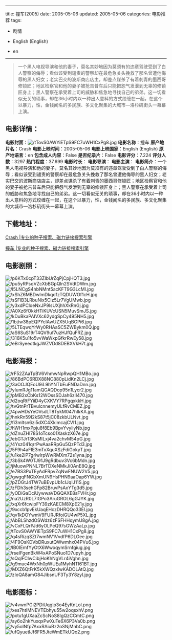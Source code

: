 
---
title: 撞车(2005)
date: 2005-05-06
updated: 2005-05-06
categories: 电影推荐
tags:
- 剧情

- English (English)
- en
---


> 一个黑人电视导演和他的妻子，莫名其妙地因为莫须有的违章驾驶受到了白人警察的侮辱；看似该受到谴责的警察却在最危急关头挽救了那名曾遭他侮辱的黑人妇女；老实巴交的波斯商店店主，却差点谋杀了有着刺青的墨西哥修锁匠；地区检察官和他的妻子被抢吉普车后只能把怨气发泄到无辜的修锁匠身上；黑人警察在承受着上司的威胁和焦急地寻找自己的弟弟。这一切看似无关的琐事，却在36小时内以一种出人意料的方式绞缠在一起，在这个以暴力，性，金钱闻名的多民族、多文化聚集的大城市—洛杉矶街头一幕幕上演。

## **电影详情**：

**电影封面**：<img src="https://image.tmdb.org/t/p/w200/tTovS0AWYiETpS9FC7uWH1CxPg8.jpg" alt="/tTovS0AWYiETpS9FC7uWH1CxPg8.jpg" title="/tTovS0AWYiETpS9FC7uWH1CxPg8.jpg">
**电影名称**：撞车
**原产地片名**：Crash
**电影上映时间**：2005-05-06
**电影上映国家**：English (English)
**原产地语言**：en
**包含成人内容**：False
**是否纪录片**：False
**电影评分**：7.224
**评分人数**：3297
**热门程度**：37.699
**电影时长**：
**电影导演**：
**电影主演**：
**电影简介**：一个黑人电视导演和他的妻子，莫名其妙地因为莫须有的违章驾驶受到了白人警察的侮辱；看似该受到谴责的警察却在最危急关头挽救了那名曾遭他侮辱的黑人妇女；老实巴交的波斯商店店主，却差点谋杀了有着刺青的墨西哥修锁匠；地区检察官和他的妻子被抢吉普车后只能把怨气发泄到无辜的修锁匠身上；黑人警察在承受着上司的威胁和焦急地寻找自己的弟弟。这一切看似无关的琐事，却在36小时内以一种出人意料的方式绞缠在一起，在这个以暴力，性，金钱闻名的多民族、多文化聚集的大城市—洛杉矶街头一幕幕上演。

## **下载地址**：
[Crash |专业的种子搜索、磁力链接搜索引擎](https://movie.amd794.com:2083/?search=Crash&ordering=&mode=match_phrase&page_size=10&page=1)

[撞车 |专业的种子搜索、磁力链接搜索引擎](https://movie.amd794.com:2083/?search=%E6%92%9E%E8%BD%A6&ordering=&mode=match_phrase&page_size=10&page=1)
 

## **电影剧照**：
<img src="https://image.tmdb.org/t/p/original/p6KTx0cpT33ZIbUrZqPjCpjHQT3.jpg" alt="/p6KTx0cpT33ZIbUrZqPjCpjHQT3.jpg" title="/p6KTx0cpT33ZIbUrZqPjCpjHQT3.jpg"><img src="https://image.tmdb.org/t/p/original/pu5yRPsqVZcXbBGpQln2SVdtDWm.jpg" alt="/pu5yRPsqVZcXbBGpQln2SVdtDWm.jpg" title="/pu5yRPsqVZcXbBGpQln2SVdtDWm.jpg"><img src="https://image.tmdb.org/t/p/original/l5LNCgS4hbNMnt5acKFT9G3LcMl.jpg" alt="/l5LNCgS4hbNMnt5acKFT9G3LcMl.jpg" title="/l5LNCgS4hbNMnt5acKFT9G3LcMl.jpg"><img src="https://image.tmdb.org/t/p/original/xShZ6MBDwlmDkqdfzTQDUWOf1cH.jpg" alt="/xShZ6MBDwlmDkqdfzTQDUWOf1cH.jpg" title="/xShZ6MBDwlmDkqdfzTQDUWOf1cH.jpg"><img src="https://image.tmdb.org/t/p/original/sSFlB3LRbuNix5Clz5Lr7VgUMwb.jpg" alt="/sSFlB3LRbuNix5Clz5Lr7VgUMwb.jpg" title="/sSFlB3LRbuNix5Clz5Lr7VgUMwb.jpg"><img src="https://image.tmdb.org/t/p/original/y3xdPCloeNxJP9lsUXjhhXkRnGj.jpg" alt="/y3xdPCloeNxJP9lsUXjhhXkRnGj.jpg" title="/y3xdPCloeNxJP9lsUXjhhXkRnGj.jpg"><img src="https://image.tmdb.org/t/p/original/A0Xz6fOkkHTiKUVcUSN5MuvSmJS.jpg" alt="/A0Xz6fOkkHTiKUVcUSN5MuvSmJS.jpg" title="/A0Xz6fOkkHTiKUVcUSN5MuvSmJS.jpg"><img src="https://image.tmdb.org/t/p/original/kDuBkaPAIVXc62ydgSpCy495NH5.jpg" alt="/kDuBkaPAIVXc62ydgSpCy495NH5.jpg" title="/kDuBkaPAIVXc62ydgSpCy495NH5.jpg"><img src="https://image.tmdb.org/t/p/original/1bjtw38pEQPYcIAwUZX5UqBGPi6.jpg" alt="/1bjtw38pEQPYcIAwUZX5UqBGPi6.jpg" title="/1bjtw38pEQPYcIAwUZX5UqBGPi6.jpg"><img src="https://image.tmdb.org/t/p/original/5LTEqwqYrWy0RHAaSC5ZWBykm0Q.jpg" alt="/5LTEqwqYrWy0RHAaSC5ZWBykm0Q.jpg" title="/5LTEqwqYrWy0RHAaSC5ZWBykm0Q.jpg"><img src="https://image.tmdb.org/t/p/original/aS6SuS19rT4QV9uf7uzHJfQuFRZ.jpg" alt="/aS6SuS19rT4QV9uf7uzHJfQuFRZ.jpg" title="/aS6SuS19rT4QV9uf7uzHJfQuFRZ.jpg"><img src="https://image.tmdb.org/t/p/original/316K5u1fo5vvWaWxpGfkrRwEy58.jpg" alt="/316K5u1fo5vvWaWxpGfkrRwEy58.jpg" title="/316K5u1fo5vvWaWxpGfkrRwEy58.jpg"><img src="https://image.tmdb.org/t/p/original/eBrSyeeotkgJWZVDd8DEBXVkH7t.jpg" alt="/eBrSyeeotkgJWZVDd8DEBXVkH7t.jpg" title="/eBrSyeeotkgJWZVDd8DEBXVkH7t.jpg">

## **电影海报**：
<img src="https://image.tmdb.org/t/p/original/rF52ZAaTpBV6VhmwNpRwpQH1MBo.jpg" alt="/rF52ZAaTpBV6VhmwNpRwpQH1MBo.jpg" title="/rF52ZAaTpBV6VhmwNpRwpQH1MBo.jpg"><img src="https://image.tmdb.org/t/p/original/86BdPC6RDX88NC880pLidKn2LCj.jpg" alt="/86BdPC6RDX88NC880pLidKn2LCj.jpg" title="/86BdPC6RDX88NC880pLidKn2LCj.jpg"><img src="https://image.tmdb.org/t/p/original/3aOOJQEoU9iL9hYNTbEuFNDaDnn.jpg" alt="/3aOOJQEoU9iL9hYNTbEuFNDaDnn.jpg" title="/3aOOJQEoU9iL9hYNTbEuFNDaDnn.jpg"><img src="https://image.tmdb.org/t/p/original/yIumRJg11amQGAQDop95n1Lycr2.jpg" alt="/yIumRJg11amQGAQDop95n1Lycr2.jpg" title="/yIumRJg11amQGAQDop95n1Lycr2.jpg"><img src="https://image.tmdb.org/t/p/original/pMB2xCbKs12WOssSDJah6zlI470.jpg" alt="/pMB2xCbKs12WOssSDJah6zlI470.jpg" title="/pMB2xCbKs12WOssSDJah6zlI470.jpg"><img src="https://image.tmdb.org/t/p/original/d2oqRtFYiiD4yCXKVY7RPgqxkkH.jpg" alt="/d2oqRtFYiiD4yCXKVY7RPgqxkkH.jpg" title="/d2oqRtFYiiD4yCXKVY7RPgqxkkH.jpg"><img src="https://image.tmdb.org/t/p/original/tvGtnPrTBvulcnnemyULfRvCMEZ.jpg" alt="/tvGtnPrTBvulcnnemyULfRvCMEZ.jpg" title="/tvGtnPrTBvulcnnemyULfRvCMEZ.jpg"><img src="https://image.tmdb.org/t/p/original/4pwHDsYeOVsdLT8TykM047hIkKA.jpg" alt="/4pwHDsYeOVsdLT8TykM047hIkKA.jpg" title="/4pwHDsYeOVsdLT8TykM047hIkKA.jpg"><img src="https://image.tmdb.org/t/p/original/hnkRn59I2kS87t5jC08zkbULNvt.jpg" alt="/hnkRn59I2kS87t5jC08zkbULNvt.jpg" title="/hnkRn59I2kS87t5jC08zkbULNvt.jpg"><img src="https://image.tmdb.org/t/p/original/fi3mItsn6zi5dXC4XkimcajCVI1.jpg" alt="/fi3mItsn6zi5dXC4XkimcajCVI1.jpg" title="/fi3mItsn6zi5dXC4XkimcajCVI1.jpg"><img src="https://image.tmdb.org/t/p/original/hWH1mxPpju8f8Eb9BpvYvyliyNb.jpg" alt="/hWH1mxPpju8f8Eb9BpvYvyliyNb.jpg" title="/hWH1mxPpju8f8Eb9BpvYvyliyNb.jpg"><img src="https://image.tmdb.org/t/p/original/dZnuZHI78S1oTcso01XaskzX67e.jpg" alt="/dZnuZHI78S1oTcso01XaskzX67e.jpg" title="/dZnuZHI78S1oTcso01XaskzX67e.jpg"><img src="https://image.tmdb.org/t/p/original/ebGTJr13KsMILxj4va2chvM54pG.jpg" alt="/ebGTJr13KsMILxj4va2chvM54pG.jpg" title="/ebGTJr13KsMILxj4va2chvM54pG.jpg"><img src="https://image.tmdb.org/t/p/original/4Ysz041qrrPwAaaRRpGu5QzPTd3.jpg" alt="/4Ysz041qrrPwAaaRRpGu5QzPTd3.jpg" title="/4Ysz041qrrPwAaaRRpGu5QzPTd3.jpg"><img src="https://image.tmdb.org/t/p/original/5F9h4aFIE3mTxXquXSzFdiGokyT.jpg" alt="/5F9h4aFIE3mTxXquXSzFdiGokyT.jpg" title="/5F9h4aFIE3mTxXquXSzFdiGokyT.jpg"><img src="https://image.tmdb.org/t/p/original/u1ke2iP7g4wlrpWwRMXm72s1yna.jpg" alt="/u1ke2iP7g4wlrpWwRMXm72s1yna.jpg" title="/u1ke2iP7g4wlrpWwRMXm72s1yna.jpg"><img src="https://image.tmdb.org/t/p/original/3bSk4W0TJ91J9gRdbuv3Vc6bMdn.jpg" alt="/3bSk4W0TJ91J9gRdbuv3Vc6bMdn.jpg" title="/3bSk4W0TJ91J9gRdbuv3Vc6bMdn.jpg"><img src="https://image.tmdb.org/t/p/original/jMuowPNNL7BrTDXeNMkJi0AnE8Q.jpg" alt="/jMuowPNNL7BrTDXeNMkJi0AnE8Q.jpg" title="/jMuowPNNL7BrTDXeNMkJi0AnE8Q.jpg"><img src="https://image.tmdb.org/t/p/original/e7BS3PuTEyAdFRpvZqNwFNUW2V5.jpg" alt="/e7BS3PuTEyAdFRpvZqNwFNUW2V5.jpg" title="/e7BS3PuTEyAdFRpvZqNwFNUW2V5.jpg"><img src="https://image.tmdb.org/t/p/original/gwgqFNGbXmUN9HsPHN9aaOap6YW.jpg" alt="/gwgqFNGbXmUN9HsPHN9aaOap6YW.jpg" title="/gwgqFNGbXmUN9HsPHN9aaOap6YW.jpg"><img src="https://image.tmdb.org/t/p/original/pZDGtJ4TW7uBEvpUb1cIJqIJ11S.jpg" alt="/pZDGtJ4TW7uBEvpUb1cIJqIJ11S.jpg" title="/pZDGtJ4TW7uBEvpUb1cIJqIJ11S.jpg"><img src="https://image.tmdb.org/t/p/original/zFDh3sehGFp82BruvPsAxYTg3d5.jpg" alt="/zFDh3sehGFp82BruvPsAxYTg3d5.jpg" title="/zFDh3sehGFp82BruvPsAxYTg3d5.jpg"><img src="https://image.tmdb.org/t/p/original/yODiGaDciUywwaVDGQAXE8sFVHr.jpg" alt="/yODiGaDciUywwaVDGQAXE8sFVHr.jpg" title="/yODiGaDciUywwaVDGQAXE8sFVHr.jpg"><img src="https://image.tmdb.org/t/p/original/na2UzR0L7IGPo3AruGROL6gGJYK.jpg" alt="/na2UzR0L7IGPo3AruGROL6gGJYK.jpg" title="/na2UzR0L7IGPo3AruGROL6gGJYK.jpg"><img src="https://image.tmdb.org/t/p/original/xqXr6fcwipFY39zKAECM8XpE21y.jpg" alt="/xqXr6fcwipFY39zKAECM8XpE21y.jpg" title="/xqXr6fcwipFY39zKAECM8XpE21y.jpg"><img src="https://image.tmdb.org/t/p/original/9xccb1pvEkUaqEHczDHRQQo33El.jpg" alt="/9xccb1pvEkUaqEHczDHRQQo33El.jpg" title="/9xccb1pvEkUaqEHczDHRQQo33El.jpg"><img src="https://image.tmdb.org/t/p/original/qv1kDOYwmV9FURJRfoiGU4wP5XL.jpg" alt="/qv1kDOYwmV9FURJRfoiGU4wP5XL.jpg" title="/qv1kDOYwmV9FURJRfoiGU4wP5XL.jpg"><img src="https://image.tmdb.org/t/p/original/AbBLShzdOSWdz6zFSFHHqymU8gA.jpg" alt="/AbBLShzdOSWdz6zFSFHHqymU8gA.jpg" title="/AbBLShzdOSWdz6zFSFHHqymU8gA.jpg"><img src="https://image.tmdb.org/t/p/original/vCxFLQrPJd6yOLPeQ97sGWzAaLp.jpg" alt="/vCxFLQrPJd6yOLPeQ97sGWzAaLp.jpg" title="/vCxFLQrPJd6yOLPeQ97sGWzAaLp.jpg"><img src="https://image.tmdb.org/t/p/original/tTovS0AWYiETpS9FC7uWH1CxPg8.jpg" alt="/tTovS0AWYiETpS9FC7uWH1CxPg8.jpg" title="/tTovS0AWYiETpS9FC7uWH1CxPg8.jpg"><img src="https://image.tmdb.org/t/p/original/q4sRizqSZt7wmNV1VvdfP6DLOee.jpg" alt="/q4sRizqSZt7wmNV1VvdfP6DLOee.jpg" title="/q4sRizqSZt7wmNV1VvdfP6DLOee.jpg"><img src="https://image.tmdb.org/t/p/original/4F9OsKDVbDRuxutQWwmhx04PVu6.jpg" alt="/4F9OsKDVbDRuxutQWwmhx04PVu6.jpg" title="/4F9OsKDVbDRuxutQWwmhx04PVu6.jpg"><img src="https://image.tmdb.org/t/p/original/lB0IEmfYyOtX6WwoqymSrnfgiug.jpg" alt="/lB0IEmfYyOtX6WwoqymSrnfgiug.jpg" title="/lB0IEmfYyOtX6WwoqymSrnfgiug.jpg"><img src="https://image.tmdb.org/t/p/original/rseIFgenBkW4xAPoSNuo1D7upyh.jpg" alt="/rseIFgenBkW4xAPoSNuo1D7upyh.jpg" title="/rseIFgenBkW4xAPoSNuo1D7upyh.jpg"><img src="https://image.tmdb.org/t/p/original/sQqlFClwCibjHoKhNgVLr4iVghn.jpg" alt="/sQqlFClwCibjHoKhNgVLr4iVghn.jpg" title="/sQqlFClwCibjHoKhNgVLr4iVghn.jpg"><img src="https://image.tmdb.org/t/p/original/g9muc4WxNh0pWUEa1MyhNTI61BT.jpg" alt="/g9muc4WxNh0pWUEa1MyhNTI61BT.jpg" title="/g9muc4WxNh0pWUEa1MyhNTI61BT.jpg"><img src="https://image.tmdb.org/t/p/original/MXZ6QtFrK5kXWQzxIwKADOLAtQ.jpg" alt="/MXZ6QtFrK5kXWQzxIwKADOLAtQ.jpg" title="/MXZ6QtFrK5kXWQzxIwKADOLAtQ.jpg"><img src="https://image.tmdb.org/t/p/original/zIoQA8amG84JibsnUF3Ty3Y8zyI.jpg" alt="/zIoQA8amG84JibsnUF3Ty3Y8zyI.jpg" title="/zIoQA8amG84JibsnUF3Ty3Y8zyI.jpg">

## **电影图标**：
<img src="https://image.tmdb.org/t/p/original/v4vwnPGi2PDiUqglp3o4EyKnLol.png" alt="/v4vwnPGi2PDiUqglp3o4EyKnLol.png" title="/v4vwnPGi2PDiUqglp3o4EyKnLol.png"><img src="https://image.tmdb.org/t/p/original/xes7htIMNEVTEbhyu55w2oqsxhV.png" alt="/xes7htIMNEVTEbhyu55w2oqsxhV.png" title="/xes7htIMNEVTEbhyu55w2oqsxhV.png"><img src="https://image.tmdb.org/t/p/original/pxtu1gUXaaZcScNoS8IgQzCCmtC.png" alt="/pxtu1gUXaaZcScNoS8IgQzCCmtC.png" title="/pxtu1gUXaaZcScNoS8IgQzCCmtC.png"><img src="https://image.tmdb.org/t/p/original/ay6o2hkYuxqxPwXuTe6X6P3Va0b.png" alt="/ay6o2hkYuxqxPwXuTe6X6P3Va0b.png" title="/ay6o2hkYuxqxPwXuTe6X6P3Va0b.png"><img src="https://image.tmdb.org/t/p/original/vy5oINfp7AxxRAiuBz2oSNjMnbC.png" alt="/vy5oINfp7AxxRAiuBz2oSNjMnbC.png" title="/vy5oINfp7AxxRAiuBz2oSNjMnbC.png"><img src="https://image.tmdb.org/t/p/original/ufQyuetlJf6FR5JteWmETkUQo2.png" alt="/ufQyuetlJf6FR5JteWmETkUQo2.png" title="/ufQyuetlJf6FR5JteWmETkUQo2.png">
